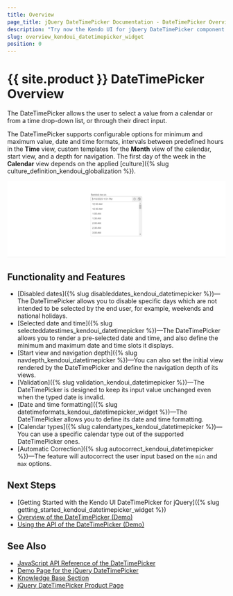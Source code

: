 ```yaml
---
title: Overview
page_title: jQuery DateTimePicker Documentation - DateTimePicker Overview
description: "Try now the Kendo UI for jQuery DateTimePicker component covering everything from disabling and selecting dates and time slots, setting its start dates and navigation depth, configuring validations rules, and allowing you to modify its rendering, calendar type, and date and time formats."
slug: overview_kendoui_datetimepicker_widget
position: 0
---
```


# {{ site.product }} DateTimePicker Overview

The DateTimePicker allows the user to select a value from a calendar or from a time drop-down list, or through their direct input.

The DateTimePicker supports configurable options for minimum and maximum value, date and time formats, intervals between predefined hours in the **Time** view, custom templates for the **Month** view of the calendar, start view, and a depth for navigation. The first day of the week in the **Calendar** view depends on the applied [culture]({% slug culture_definition_kendoui_globalization %}).

![Kendo UI for jQuery DateTimePicker Overview](images/datetimepicker-overview.png)

## Functionality and Features

* [Disabled dates]({% slug disableddates_kendoui_datetimepicker %})—The DateTimePicker allows you to disable specific days which are not intended to be selected by the end user, for example, weekends and national holidays.
* [Selected date and time]({% slug selecteddatestimes_kendoui_datetimepicker %})—The DateTimePicker allows you to render a pre-selected date and time, and also define the minimum and maximum date and time slots it displays.
* [Start view and navigation depth]({% slug navdepth_kendoui_datetimepicker %})—You can also set the initial view rendered by the DateTimePicker and define the navigation depth of its views.
* [Validation]({% slug validation_kendoui_datetimepicker %})—The DateTimePicker is designed to keep its input value unchanged even when the typed date is invalid.
* [Date and time formatting]({% slug datetimeformats_kendoui_datetimepicker_widget %})—The DateTimePicker allows you to define its date and time formatting.
* [Calendar types]({% slug calendartypes_kendoui_datetimepicker %})—You can use a specific calendar type out of the supported DateTimePicker ones.
* [Automatic Correction]({% slug autocorrect_kendoui_datetimepicker %})&mdash;The feature will autocorrect the user input based on the `min` and `max` options.

## Next Steps

* [Getting Started with the Kendo UI DateTimePicker for jQuery]({% slug getting_started_kendoui_datetimepicker_widget %})
* [Overview of the DateTimePicker (Demo)](https://demos.telerik.com/kendo-ui/datetimepicker/index)
* [Using the API of the DateTimePicker (Demo)](https://demos.telerik.com/kendo-ui/datetimepicker/api)

## See Also

* [JavaScript API Reference of the DateTimePicker](/api/javascript/ui/datetimepicker)
* [Demo Page for the jQuery DateTimePicker](https://demos.telerik.com/kendo-ui/datetimepicker/index)
* [Knowledge Base Section](/knowledge-base)
* [jQuery DateTimePicker Product Page](https://www.telerik.com/kendo-jquery-ui/datetimepicker)
